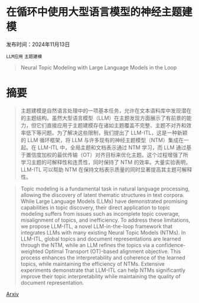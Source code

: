 # 在循环中使用大型语言模型的神经主题建模

发布时间：2024年11月13日

`LLM应用` `主题建模`

> Neural Topic Modeling with Large Language Models in the Loop

# 摘要

> 主题建模是自然语言处理中的一项基本任务，允许在文本语料库中发现潜在的主题结构。虽然大型语言模型（LLM）在主题发现方面展示了有前景的能力，但它们直接应用于主题建模存在诸如主题覆盖不完整、主题不对齐和效率低下等问题。为了解决这些限制，我们提出了 LLM-ITL，这是一种新颖的 LLM 循环框架，将 LLM 与许多现有的神经主题模型（NTM）集成在一起。在 LLM-ITL 中，全局主题和文档表示通过 NTM 学习，而 LLM 通过基于置信度加权的最优传输（OT）对齐目标来优化主题。这个过程增强了所学习主题的可解释性和连贯性，同时保持了 NTM 的效率。大量实验表明，LLM-ITL 可以帮助 NTM 在保持文档表示质量的同时显著提高其主题可解释性。

> Topic modeling is a fundamental task in natural language processing, allowing the discovery of latent thematic structures in text corpora. While Large Language Models (LLMs) have demonstrated promising capabilities in topic discovery, their direct application to topic modeling suffers from issues such as incomplete topic coverage, misalignment of topics, and inefficiency. To address these limitations, we propose LLM-ITL, a novel LLM-in-the-loop framework that integrates LLMs with many existing Neural Topic Models (NTMs). In LLM-ITL, global topics and document representations are learned through the NTM, while an LLM refines the topics via a confidence-weighted Optimal Transport (OT)-based alignment objective. This process enhances the interpretability and coherence of the learned topics, while maintaining the efficiency of NTMs. Extensive experiments demonstrate that LLM-ITL can help NTMs significantly improve their topic interpretability while maintaining the quality of document representation.

[Arxiv](https://arxiv.org/abs/2411.08534)